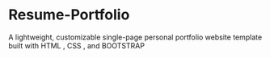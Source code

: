 # Resume-Portfolio
A lightweight, customizable single-page personal portfolio website template built with HTML , CSS , and BOOTSTRAP
